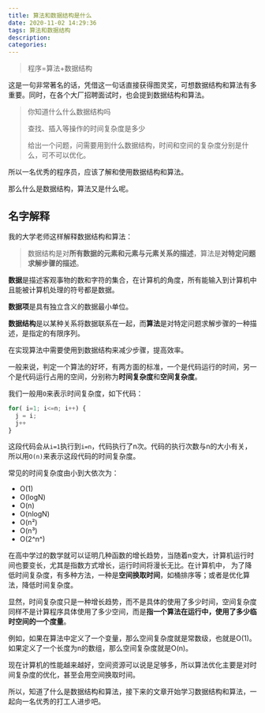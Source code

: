 ```yaml
---
title: 算法和数据结构是什么
date: 2020-11-02 14:29:36
tags: 算法和数据结构
description:
categories: 
---
```


>程序=算法+数据结构

这是一句非常著名的话，凭借这一句话直接获得图灵奖，可想数据结构和算法有多重要。同时，在各个大厂招聘面试时，也会提到数据结构和算法。

> 你知道什么什么数据结构吗
>
> 查找、插入等操作的时间复杂度是多少
>
> 给出一个问题，问需要用到什么数据结构，时间和空间的复杂度分别是什么，可不可以优化。

所以一名优秀的程序员，应该了解和使用数据结构和算法。

那么什么是数据结构，算法又是什么呢。

## 名字解释

我的大学老师这样解释数据结构和算法：

> 数据结构是对**所有数据的元素和元素与元素关系的描述**，算法是**对特定问题求解步骤的描述**。

**数据**是描述客观事物的数和字符的集合，在计算机的角度，所有能输入到计算机中且能被计算机处理的符号都是数据。

**数据项**是具有独立含义的数据最小单位。

**数据结构**是以某种关系将数据联系在一起，而**算法**是对特定问题求解步骤的一种描述，是指定的有限序列。

在实现算法中需要使用到数据结构来减少步骤，提高效率。

一般来说，判定一个算法的好坏，有两方面的标准，一个是代码运行的时间，另一个是代码运行占用的空间，分别称为**时间复杂度**和**空间复杂度**。

我们一般用`O`来表示时间复杂度，如下代码：

``` js
for( i=1; i<=n; i++) {
  j = i;
  j++
}
```

这段代码会从`i=1`执行到`i=n`，代码执行了n次。代码的执行次数与n的大小有关，所以用`O(n)`来表示这段代码的时间复杂度。

常见的时间复杂度由小到大依次为：

- O(1)
- O(logN)
- O(n)
- O(nlogN)
- O(n²)
- O(n³)
- O(2^n^)

在高中学过的数学就可以证明几种函数的增长趋势，当随着n变大，计算机运行时间也要变长，尤其是指数方式增长，运行时间将漫长无比。在计算机中， 为了降低时间复杂度，有多种方法，一种是**空间换取时间**，如桶排序等；或者是优化算法，降低时间复杂度。

显然，时间复杂度只是一种增长趋势，而不是具体的使用了多少时间，空间复杂度同样不是计算程序具体使用了多少空间，而是**指一个算法在运行中，使用了多少临时空间的一个度量**。

例如，如果在算法中定义了一个变量，那么空间复杂度就是常数级，也就是O(1)。如果定义了一个长度为n的数组，那么空间复杂度就是O(n)。

现在计算机的性能越来越好，空间资源可以说是足够多，所以算法优化主要是对时间复杂度的优化，甚至会用空间换取时间。

所以，知道了什么是数据结构和算法，接下来的文章开始学习数据结构和算法，一起向一名优秀的打工人进步吧。
